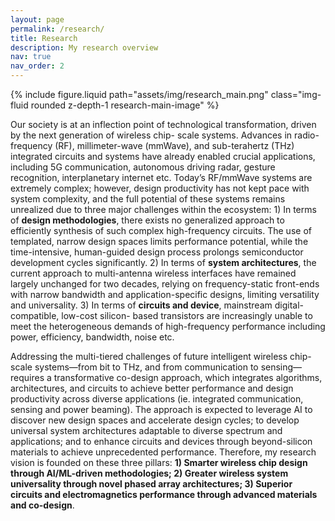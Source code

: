```yaml
---
layout: page
permalink: /research/
title: Research
description: My research overview
nav: true
nav_order: 2
---
```


<!-- Main Image -->
<div class="row justify-content-center">
    <div class="col-12">
        {% include figure.liquid path="assets/img/research_main.png" class="img-fluid rounded z-depth-1 research-main-image" %}
    </div>
</div>


  Our society is at an inflection point of technological transformation, driven by the next generation of wireless chip-
scale systems. Advances in radio-frequency (RF), millimeter-wave (mmWave), and sub-terahertz (THz) integrated circuits and systems have already enabled crucial applications, including 5G communication, autonomous driving radar,
gesture recognition, interplanetary internet etc. Today’s RF/mmWave systems are extremely complex; however, design productivity has not
kept pace with system complexity, and the full potential of these systems remains unrealized due to three major challenges within the ecosystem: 1) In terms of **design methodologies**, there exists no generalized approach to efficiently
synthesis of such complex high-frequency circuits. The use of templated, narrow design spaces limits performance potential, while the time-intensive, human-guided design process prolongs semiconductor development cycles significantly.
2) In terms of **system architectures**, the current approach to multi-antenna wireless interfaces have remained largely
unchanged for two decades, relying on frequency-static front-ends with narrow bandwidth and application-specific designs, limiting versatility and universality. 3) In terms of **circuits and device**, mainstream digital-compatible, low-cost silicon-
based transistors are increasingly unable to meet the heterogeneous demands of high-frequency performance including power, efficiency, bandwidth, noise etc. 

  Addressing the multi-tiered challenges of future intelligent wireless chip-scale systems—from bit to THz, and from communication to sensing—requires a transformative co-design approach,
which integrates algorithms, architectures, and circuits to achieve better performance and design productivity across
diverse applications (ie. integrated communication, sensing and  power beaming). The approach is expected to leverage AI to discover new design spaces and accelerate design
cycles; to develop universal system architectures adaptable to diverse spectrum and applications; and to enhance circuits and devices through beyond-silicon materials to achieve unprecedented performance. Therefore, my research vision
is founded on these three pillars: **1) Smarter wireless chip design through AI/ML-driven methodologies; 2) Greater wireless system universality through novel phased array architectures; 3) Superior circuits and electromagnetics performance through advanced materials and co-design**.
